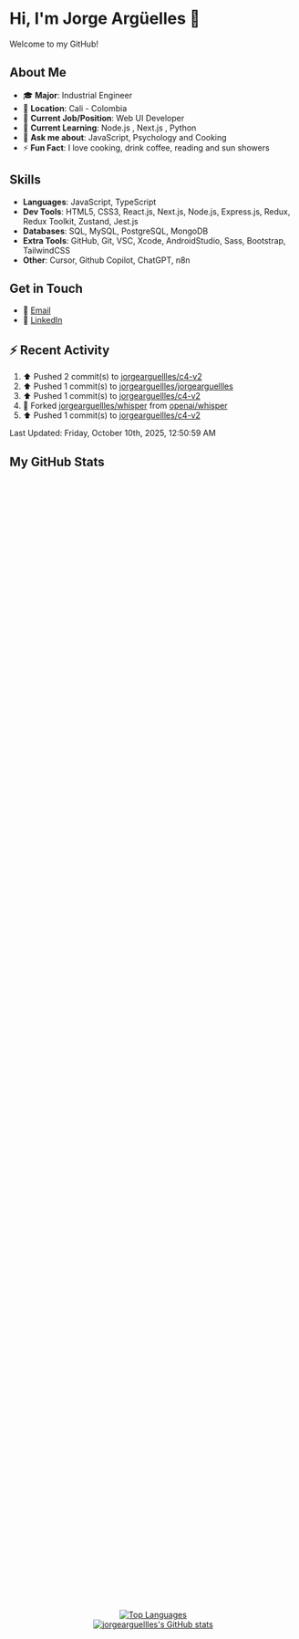 # Hi, I'm Jorge Argüelles 👋

Welcome to my GitHub!

## About Me

- 🎓 **Major**: Industrial Engineer 
- 📍 **Location**: Cali - Colombia  
- 💼 **Current Job/Position**: Web UI Developer
- 🌱 **Current Learning**: Node.js , Next.js , Python
- 💬 **Ask me about**: JavaScript, Psychology and Cooking
- ⚡ **Fun Fact**: I love cooking, drink coffee, reading and sun showers

## Skills

- **Languages**: JavaScript, TypeScript
- **Dev Tools**: HTML5, CSS3, React.js, Next.js, Node.js, Express.js, Redux, Redux Toolkit, Zustand, Jest.js
- **Databases**: SQL, MySQL, PostgreSQL, MongoDB
- **Extra Tools**: GitHub, Git, VSC, Xcode, AndroidStudio, Sass, Bootstrap, TailwindCSS
- **Other**: Cursor, Github Copilot, ChatGPT, n8n

## Get in Touch

- 📧 [Email](mailto:jorgeariasarguelles@gmail.com)
- 💼 [LinkedIn](https://www.linkedin.com/in/jorgeariasarguelles/)

## ⚡ Recent Activity

<!--RECENT_ACTIVITY:start-->
1. ⬆️ Pushed 2 commit(s) to [jorgearguellles/c4-v2](https://github.com/jorgearguellles/c4-v2)<br>
2. ⬆️ Pushed 1 commit(s) to [jorgearguellles/jorgearguellles](https://github.com/jorgearguellles/jorgearguellles)<br>
3. ⬆️ Pushed 1 commit(s) to [jorgearguellles/c4-v2](https://github.com/jorgearguellles/c4-v2)<br>
4. 🔱 Forked [jorgearguellles/whisper](https://github.com/jorgearguellles/whisper) from [openai/whisper](https://github.com/openai/whisper)<br>
5. ⬆️ Pushed 1 commit(s) to [jorgearguellles/c4-v2](https://github.com/jorgearguellles/c4-v2)<br>
<!--RECENT_ACTIVITY:end-->
<!--RECENT_ACTIVITY:last_update-->
Last Updated: Friday, October 10th, 2025, 12:50:59 AM
<!--RECENT_ACTIVITY:last_update_end-->


## My GitHub Stats

<div align="center" style="display: flex; flex-direction: column; align-items: center; justify-content: center; height: 100vh;">
  <a href="https://github.com/jorgearguellles">
    <img src="https://github-readme-stats.vercel.app/api/top-langs/?username=jorgearguellles&langs_count=10&title_color=fb8500&text_color=ebefe7&icon_color=22c55e&bg_color=023047&hide_border=true&locale=en&custom_title=Top%20%Languages" alt="Top Languages" />
  </a>
  <a href="http://www.github.com/jorgearguellles">
    <img src="https://github-readme-stats.vercel.app/api?username=jorgearguellles&show_icons=true&hide=&count_private=true&title_color=fb8500&text_color=ffffff&icon_color=fb8500&bg_color=023047&hide_border=true&show_icons=true" alt="jorgearguellles's GitHub stats" />
  </a>
</div>
